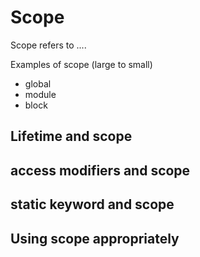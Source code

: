 # Scope

Scope refers to ....

Examples of scope (large to small)
- global
- module
- block

## Lifetime and scope

## access modifiers and scope

## static keyword and scope

## Using scope appropriately
